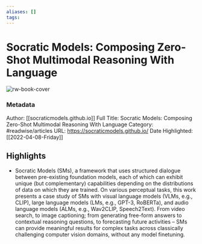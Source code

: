 ```yaml
---
aliases: []
tags:
---
```

# Socratic Models: Composing Zero-Shot Multimodal Reasoning With Language

![rw-book-cover](https://readwise-assets.s3.amazonaws.com/static/images/article1.be68295a7e40.png)
### Metadata
Author: [[socraticmodels.github.io]]
Full Title: Socratic Models: Composing Zero-Shot Multimodal Reasoning With Language
Category: #readwise/articles
URL: https://socraticmodels.github.io/
Date Highlighted: [[2022-04-08-Friday]]

## Highlights
- Socratic Models (SMs), a framework that uses structured dialogue between pre-existing foundation models, each of which can exhibit unique (but complementary) capabilities depending on the distributions of data on which they are trained. On various perceptual tasks, this work presents a case study of SMs with visual language models (VLMs, e.g., CLIP), large language models (LMs, e.g., GPT-3, RoBERTa), and audio language models (ALMs, e.g., Wav2CLIP, Speech2Text). From video search, to image captioning; from generating free-form answers to contextual reasoning questions, to forecasting future activities – SMs can provide meaningful results for complex tasks across classically challenging computer vision domains, without any model finetuning.
